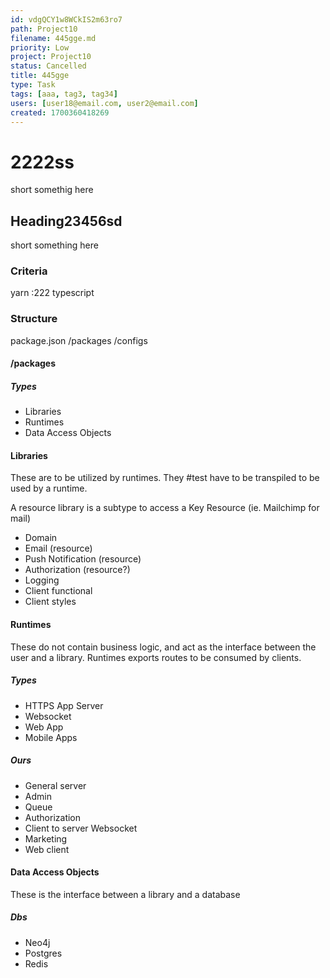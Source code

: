 ```yaml
---
id: vdgQCY1w8WCkIS2m63ro7
path: Project10
filename: 445gge.md
priority: Low
project: Project10
status: Cancelled
title: 445gge
type: Task
tags: [aaa, tag3, tag34]
users: [user18@email.com, user2@email.com]
created: 1700360418269
---
```

<!-- GENERATED WITH GITDOWN; DO NOT CHANGE -->

# 2222ss

short somethig here

## Heading23456sd

short something here

### Criteria

yarn :222 typescript

### Structure

package.json /packages /configs

#### /packages

##### Types

* Libraries
* Runtimes
* Data Access Objects

#### Libraries

These are to be utilized by runtimes. They #test have to be transpiled to be used by a runtime.

A resource library is a subtype to access a Key Resource (ie. Mailchimp for mail)

* Domain
* Email (resource)
* Push Notification (resource)
* Authorization (resource?)
* Logging
* Client functional
* Client styles

#### Runtimes

These do not contain business logic, and act as the interface between the user and a library. Runtimes exports routes to be consumed by clients.

##### Types

* HTTPS App Server
* Websocket
* Web App
* Mobile Apps

##### Ours

* General server
* Admin
* Queue
* Authorization
* Client to server Websocket
* Marketing
* Web client

#### Data Access Objects

These is the interface between a library and a database

##### Dbs

* Neo4j
* Postgres
* Redis